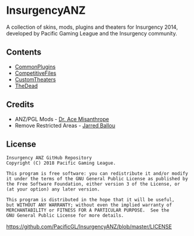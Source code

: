 # InsurgencyANZ
A collection of skins, mods, plugins and theaters for Insurgency 2014, developed by Pacific Gaming League and the Insurgency community.

## Contents
* [CommonPlugins](https://github.com/PacificGL/InsurgencyANZ/tree/master/CommonPlugins)
* [CompetitiveFiles](https://github.com/PacificGL/InsurgencyANZ/tree/master/CompetitiveFiles)
* [CustomTheaters](https://github.com/PacificGL/InsurgencyANZ/tree/master/CustomTheaters)
* [TheDead](https://github.com/PacificGL/InsurgencyANZ/tree/master/TheDead)

## Credits
* ANZ/PGL Mods \- [Dr. Ace Misanthrope](https://github.com/FlyingAce015)
* Remove Restricted Areas \- [Jarred Ballou](https://github.com/jaredballou/insurgency-sourcemod#restrictedarea)

## License
    Insurgency ANZ GitHub Repository
    Copyright (C) 2018 Pacific Gaming League.

    This program is free software: you can redistribute it and/or modify
    it under the terms of the GNU General Public License as published by
    the Free Software Foundation, either version 3 of the License, or
    (at your option) any later version.

    This program is distributed in the hope that it will be useful,
    but WITHOUT ANY WARRANTY; without even the implied warranty of
    MERCHANTABILITY or FITNESS FOR A PARTICULAR PURPOSE.  See the
    GNU General Public License for more details.
https://github.com/PacificGL/InsurgencyANZ/blob/master/LICENSE
